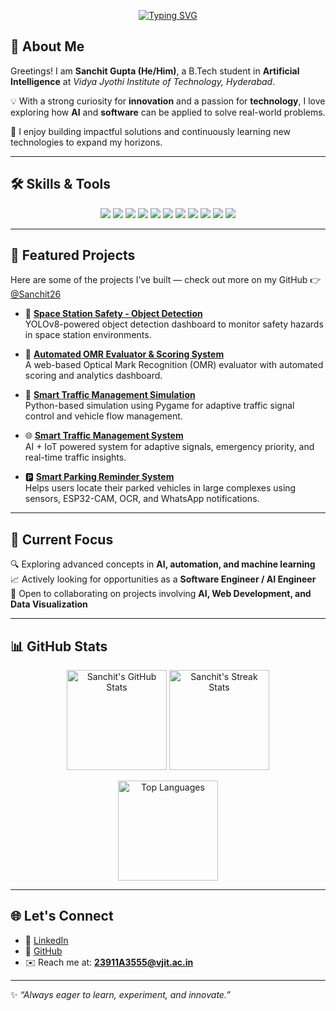 <!-- Typing SVG -->
<p align="center">
  <a href="https://github.com/Sanchit26">
    <img src="https://readme-typing-svg.herokuapp.com?size=25&center=true&vCenter=true&width=600&lines=Hi,+I'm+Sanchit+Gupta+👋;Artificial+Intelligence+Student;Python+%7C+ML+%7C+Computer+Vision;Web+Developer+%7C+Tech+Enthusiast;Always+learning+and+innovating!" alt="Typing SVG">
  </a>
</p>

## 🌟 About Me  

Greetings! I am **Sanchit Gupta (He/Him)**, a B.Tech student in **Artificial Intelligence** at *Vidya Jyothi Institute of Technology, Hyderabad*.  

💡 With a strong curiosity for **innovation** and a passion for **technology**, I love exploring how **AI** and **software** can be applied to solve real-world problems.  

🚀 I enjoy building impactful solutions and continuously learning new technologies to expand my horizons.  

---

## 🛠️ Skills & Tools  

<p align="center">
  <!-- Languages -->
  <img src="https://img.shields.io/badge/Python-3776AB?style=for-the-badge&logo=python&logoColor=white" />
  <img src="https://img.shields.io/badge/C-00599C?style=for-the-badge&logo=c&logoColor=white" />
  <img src="https://img.shields.io/badge/SQL-4479A1?style=for-the-badge&logo=postgresql&logoColor=white" />
  <img src="https://img.shields.io/badge/JavaScript-F7DF1E?style=for-the-badge&logo=javascript&logoColor=black" />

  <!-- Web Dev -->
  <img src="https://img.shields.io/badge/React-20232A?style=for-the-badge&logo=react&logoColor=61DAFB" />
  <img src="https://img.shields.io/badge/HTML5-E34F26?style=for-the-badge&logo=html5&logoColor=white" />
  <img src="https://img.shields.io/badge/CSS3-1572B6?style=for-the-badge&logo=css3&logoColor=white" />
  <img src="https://img.shields.io/badge/Node.js-43853D?style=for-the-badge&logo=node.js&logoColor=white" />

  <!-- AI & Data -->
  <img src="https://img.shields.io/badge/Machine%20Learning-102230?style=for-the-badge&logo=tensorflow&logoColor=orange" />
  <img src="https://img.shields.io/badge/Computer%20Vision-0A66C2?style=for-the-badge&logo=opencv&logoColor=white" />
  <img src="https://img.shields.io/badge/Power%20BI-F2C811?style=for-the-badge&logo=powerbi&logoColor=black" />
</p>  

---

## 📂 Featured Projects  

Here are some of the projects I’ve built — check out more on my GitHub 👉 [@Sanchit26](https://github.com/Sanchit26)  

- 🚀 **[Space Station Safety - Object Detection](https://github.com/Sanchit26/Space_Station_Safety-Object_Detection)**  
  YOLOv8-powered object detection dashboard to monitor safety hazards in space station environments.  

- 📝 **[Automated OMR Evaluator & Scoring System](https://github.com/Sanchit26/Automated-OMR-Evaluator-Scoring-System)**  
  A web-based Optical Mark Recognition (OMR) evaluator with automated scoring and analytics dashboard.  

- 🚦 **[Smart Traffic Management Simulation](https://github.com/Sanchit26/Smart-Traffic-Management-Simulation)**  
  Python-based simulation using Pygame for adaptive traffic signal control and vehicle flow management.  

- 🌐 **[Smart Traffic Management System](https://github.com/Sanchit26/smart-traffic-management-system)**  
  AI + IoT powered system for adaptive signals, emergency priority, and real-time traffic insights.  

- 🅿️ **[Smart Parking Reminder System](https://github.com/Sanchit26/Smart-parking-reminder-system)**  
  Helps users locate their parked vehicles in large complexes using sensors, ESP32-CAM, OCR, and WhatsApp notifications.  

---

## 📌 Current Focus  

🔍 Exploring advanced concepts in **AI, automation, and machine learning**  
📈 Actively looking for opportunities as a **Software Engineer / AI Engineer**  
🤝 Open to collaborating on projects involving **AI, Web Development, and Data Visualization**  

---

## 📊 GitHub Stats  

<p align="center">
  <img src="https://github-readme-stats.vercel.app/api?username=Sanchit26&show_icons=true&theme=tokyonight" alt="Sanchit's GitHub Stats" height="160"/>
  <img src="https://github-readme-streak-stats.herokuapp.com/?user=Sanchit26&theme=tokyonight" alt="Sanchit's Streak Stats" height="160"/>
</p>

<p align="center">
  <img src="https://github-readme-stats.vercel.app/api/top-langs/?username=Sanchit26&layout=compact&theme=tokyonight" alt="Top Languages" height="160"/>
</p>

---

## 🌐 Let's Connect  

- 💼 [LinkedIn](https://www.linkedin.com/in/sanchit-gupta-404a032a7/)  
- 🐙 [GitHub](https://github.com/Sanchit26)  
- ✉️ Reach me at: **23911A3555@vjit.ac.in**  

---

✨ *“Always eager to learn, experiment, and innovate.”*  
